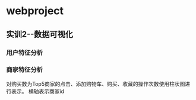 # webproject
## 实训2--数据可视化
### 用户特征分析


### 商家特征分析
对购买数为Top5商家的点击、添加购物车、购买、收藏的操作次数使用柱状图进行表示。
横轴表示商家id